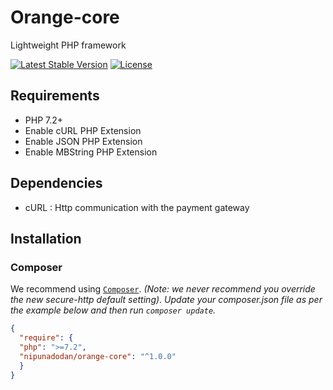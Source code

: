# Orange-core
Lightweight PHP framework

[![Latest Stable Version](https://poser.pugx.org/nipunadodan/orange-core/v/stable)](https://packagist.org/packages/nipunadodan/orange-core) [![License](https://poser.pugx.org/nipunadodan/orange-core/license)](https://packagist.org/packages/nipunadodan/orange-core)

## Requirements
* PHP 7.2+
* Enable cURL PHP Extension
* Enable JSON PHP Extension
* Enable MBString PHP Extension
 
 ## Dependencies
* cURL : Http communication with the payment gateway

## Installation
### Composer
We recommend using [`Composer`](http://getcomposer.org). *(Note: we never recommend you
override the new secure-http default setting)*. 
*Update your composer.json file as per the example below and then run
`composer update`.*

```json
{
  "require": {
  "php": ">=7.2",
  "nipunadodan/orange-core": "^1.0.0"
  }
}
```